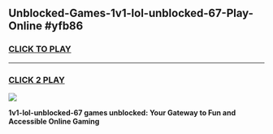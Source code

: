 
## Unblocked-Games-1v1-lol-unblocked-67-Play-Online #yfb86
<h3>
<a href="https://news.freeplayer.one?title=1v1-lol-unblocked-67&ref=3">CLICK TO PLAY</a></h3>
<hr>

<h3>
<a href="https://news.freeplayer.one?title=1v1-lol-unblocked-67&ref=3">CLICK 2 PLAY</a>
  
</h3>

<a href="https://news.freeplayer.one?title=1v1-lol-unblocked-67&ref=3"><img src="https://clearcache.store/games.png"></a>


**1v1-lol-unblocked-67 games unblocked: Your Gateway to Fun and Accessible Online Gaming**
